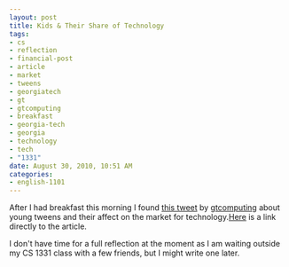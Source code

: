 ```yaml
--- 
layout: post
title: Kids & Their Share of Technology
tags: 
- cs
- reflection
- financial-post
- article
- market
- tweens
- georgiatech
- gt
- gtcomputing
- breakfast
- georgia-tech
- georgia
- technology
- tech
- "1331"
date: August 30, 2010, 10:51 AM
categories: 
- english-1101
---
```

After I had breakfast this morning I found [this tweet](http://twitter.com/gtcomputing/status/22524181315) by [gtcomputing](http://twitter.com/gtcomputing) about young tweens and their affect on the market for technology.[Here](http://www.financialpost.com/news/tiny+power+shoppers/3452047/story.html) is a link directly to the article.

I don't have time for a full reflection at the moment as I am waiting outside my CS 1331 class with a few friends, but I might write one later.